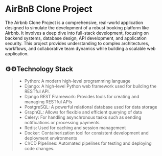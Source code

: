 # AirBnB Clone Project
The Airbnb Clone Project is a comprehensive, real-world application designed to simulate the development of a robust booking platform like Airbnb. It involves a deep dive into full-stack development, focusing on backend systems, database design, API development, and application security. This project provides understanding to complex architectures, workflows, and collaborative team dynamics while building a scalable web application.

## ⚙️⚙️Technology Stack
> - Python: A modern high-level programming language
> - Django: A high-level Python web framework used for building the RESTful API.
> - Django REST Framework: Provides tools for creating and managing RESTful APIs
> - PostgreSQL: A powerful relational database used for data storage
> - GraphQL: Allows for flexible and efficient querying of data
> - Celery: For handling asynchronous tasks such as sending notifications or processing payments
> - Redis: Used for caching and session management
> - Docker: Containerization tool for consistent development and deployment environments
> - CI/CD Pipelines: Automated pipelines for testing and deploying code changes.
